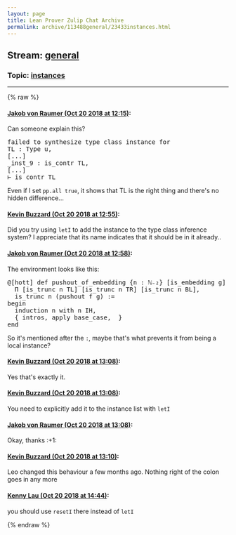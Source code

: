 ```yaml
---
layout: page
title: Lean Prover Zulip Chat Archive 
permalink: archive/113488general/23433instances.html
---
```


## Stream: [general](index.html)
### Topic: [instances](23433instances.html)

---


{% raw %}
#### [ Jakob von Raumer (Oct 20 2018 at 12:15)](https://leanprover.zulipchat.com/#narrow/stream/113488-general/topic/instances/near/136163177):
<p>Can someone explain this?</p>
<div class="codehilite"><pre><span></span><span class="n">failed</span> <span class="n">to</span> <span class="n">synthesize</span> <span class="n">type</span> <span class="n">class</span> <span class="kn">instance</span> <span class="n">for</span>
<span class="n">TL</span> <span class="o">:</span> <span class="kt">Type</span> <span class="n">u</span><span class="o">,</span>
<span class="o">[</span><span class="bp">...</span><span class="o">]</span>
<span class="bp">_</span><span class="n">inst_9</span> <span class="o">:</span> <span class="n">is_contr</span> <span class="n">TL</span><span class="o">,</span>
<span class="o">[</span><span class="bp">...</span><span class="o">]</span>
<span class="err">⊢</span> <span class="n">is_contr</span> <span class="n">TL</span>
</pre></div>


<p>Even if I set <code>pp.all true</code>, it shows that TL is the right thing and there's no hidden difference...</p>

#### [ Kevin Buzzard (Oct 20 2018 at 12:55)](https://leanprover.zulipchat.com/#narrow/stream/113488-general/topic/instances/near/136164270):
<p>Did you try using <code>letI</code> to add the instance to the type class inference system? I appreciate that its name indicates that it should be in it already..</p>

#### [ Jakob von Raumer (Oct 20 2018 at 12:58)](https://leanprover.zulipchat.com/#narrow/stream/113488-general/topic/instances/near/136164360):
<p>The environment looks like this:</p>
<div class="codehilite"><pre><span></span><span class="bp">@</span><span class="o">[</span><span class="n">hott</span><span class="o">]</span> <span class="n">def</span> <span class="n">pushout_of_embedding</span> <span class="o">{</span><span class="n">n</span> <span class="o">:</span> <span class="bp">ℕ</span><span class="err">₋₂</span><span class="o">}</span> <span class="o">[</span><span class="n">is_embedding</span> <span class="n">g</span><span class="o">]</span> <span class="o">:</span>
  <span class="bp">Π</span> <span class="o">[</span><span class="n">is_trunc</span> <span class="n">n</span> <span class="n">TL</span><span class="o">]</span> <span class="o">[</span><span class="n">is_trunc</span> <span class="n">n</span> <span class="n">TR</span><span class="o">]</span> <span class="o">[</span><span class="n">is_trunc</span> <span class="n">n</span> <span class="n">BL</span><span class="o">],</span>
  <span class="n">is_trunc</span> <span class="n">n</span> <span class="o">(</span><span class="n">pushout</span> <span class="n">f</span> <span class="n">g</span><span class="o">)</span> <span class="o">:=</span>
<span class="k">begin</span>
  <span class="n">induction</span> <span class="n">n</span> <span class="k">with</span> <span class="n">n</span> <span class="n">IH</span><span class="o">,</span>
  <span class="o">{</span> <span class="n">intros</span><span class="o">,</span> <span class="n">apply</span> <span class="n">base_case</span><span class="o">,</span>  <span class="o">}</span>
<span class="kn">end</span>
</pre></div>


<p>So it's mentioned after the <code>:</code>, maybe that's what prevents it from being a local instance?</p>

#### [ Kevin Buzzard (Oct 20 2018 at 13:08)](https://leanprover.zulipchat.com/#narrow/stream/113488-general/topic/instances/near/136164637):
<p>Yes that's exactly it.</p>

#### [ Kevin Buzzard (Oct 20 2018 at 13:08)](https://leanprover.zulipchat.com/#narrow/stream/113488-general/topic/instances/near/136164639):
<p>You need to explicitly add it to the instance list with <code>letI</code></p>

#### [ Jakob von Raumer (Oct 20 2018 at 13:08)](https://leanprover.zulipchat.com/#narrow/stream/113488-general/topic/instances/near/136164640):
<p>Okay, thanks <span class="emoji emoji-1f44d" title="+1">:+1:</span></p>

#### [ Kevin Buzzard (Oct 20 2018 at 13:10)](https://leanprover.zulipchat.com/#narrow/stream/113488-general/topic/instances/near/136164675):
<p>Leo changed this behaviour a few months ago. Nothing right of the colon goes in any more</p>

#### [ Kenny Lau (Oct 20 2018 at 14:44)](https://leanprover.zulipchat.com/#narrow/stream/113488-general/topic/instances/near/136167263):
<p>you should use <code>resetI</code> there instead of <code>letI</code></p>


{% endraw %}
